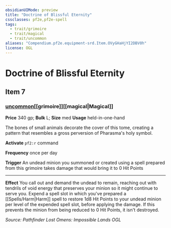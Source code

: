 ```yaml
---
obsidianUIMode: preview
title: "Doctrine of Blissful Eternity"
cssclasses: pf2e,pf2e-spell
tags:
  - trait/grimoire
  - trait/magical
  - trait/uncommon
aliases: "Compendium.pf2e.equipment-srd.Item.OVyGHaHjYI2DBV0h"
license: OGL
---
```

# Doctrine of Blissful Eternity
## Item 7
### [uncommon](uncommon.md "Uncommon Rarity Trait")[[grimoire]][[magical|Magical]]


**Price** 340 gp; 
**Bulk** L; **Size** med
**Usage** held-in-one-hand

The bones of small animals decorate the cover of this tome, creating a pattern that resembles a gross perversion of Pharasma's holy symbol.

**Activate** `pf2:r` command

**Frequency** once per day

**Trigger** An undead minion you summoned or created using a spell prepared from this grimoire takes damage that would bring it to 0 Hit Points

* * *

**Effect** You call out and demand the undead to remain, reaching out with tendrils of void energy that preserves your minion so it might continue to serve you. Expend a spell slot in which you've prepared a [[Spells/Harm|Harm]] spell to restore 1d8 Hit Points to your undead minion per level of the expended spell slot, before applying the damage. If this prevents the minion from being reduced to 0 Hit Points, it isn't destroyed.

*Source: Pathfinder Lost Omens: Impossible Lands*
*OGL*
